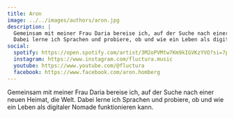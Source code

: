 ```yaml
---
title: Aron
image: ../../images/authors/aron.jpg
description: |
  Gemeinsam mit meiner Frau Daria bereise ich, auf der Suche nach einer neuen Heimat, die Welt.
  Dabei lerne ich Sprachen und probiere, ob und wie ein Leben als digitaler Nomade funktionieren kann.
social:
  spotify: https://open.spotify.com/artist/3M2oPVMtw7Km9kIGVKzYVO?si=7plaD0c8QHelnLedKIk3VQ
  instagram: https://www.instagram.com/fluctura.music
  youtube: https://www.youtube.com/@fluctura
  facebook: https://www.facebook.com/aron.homberg
---
```


Gemeinsam mit meiner Frau Daria bereise ich, auf der Suche nach einer neuen Heimat, die Welt.
Dabei lerne ich Sprachen und probiere, ob und wie ein Leben als digitaler Nomade funktionieren kann. 
